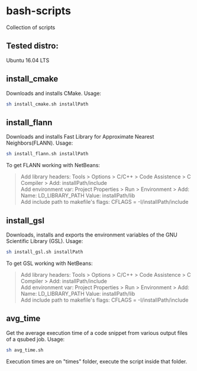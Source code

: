 # bash-scripts
Collection of scripts

## Tested distro:
Ubuntu 16.04 LTS

## install_cmake
Downloads and installs CMake. Usage: <br/>
```bash
sh install_cmake.sh installPath
```
## install_flann
Downloads and installs Fast Library for Approximate Nearest Neighbors(FLANN). Usage: <br/>
```bash
sh install_flann.sh installPath
```
To get FLANN working with NetBeans: <br/>
> Add library headers: Tools > Options > C/C++ > Code Assistence > C Compiler > Add: installPath/include <br/>
> Add environment var: Project Properties > Run > Environment > Add: Name: LD_LIBRARY_PATH	Value: installPath/lib <br/>
> Add include path to makefile's flags: CFLAGS = -I/installPath/include <br/>

## install_gsl
Downloads, installs and exports the environment variables of the GNU Scientific Library (GSL). Usage: <br/>
```bash
sh install_gsl.sh installPath
```
To get GSL working with NetBeans: <br/>
> Add library headers: Tools > Options > C/C++ > Code Assistence > C Compiler > Add: installPath/include <br/>
> Add environment var: Project Properties > Run > Environment > Add: Name: LD_LIBRARY_PATH	Value: installPath/lib <br/>
> Add include path to makefile's flags: CFLAGS = -I/installPath/include <br/>

## avg_time
Get the average execution time of a code snippet from various output files of a qsubed job.  Usage: <br/>

```bash
sh avg_time.sh
```
Execution times are on "times" folder, execute the script inside that folder.
